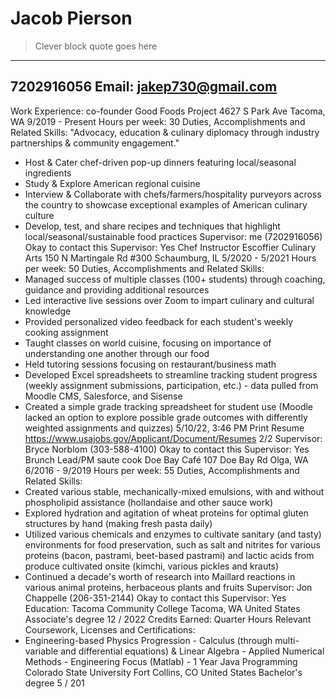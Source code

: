# Jacob Pierson #
> Clever block quote goes here

---
7202916056
Email: jakep730@gmail.com
---
Work Experience:
co-founder
Good Foods Project
4627 S Park Ave
Tacoma, WA
9/2019 - Present
Hours per week: 30
Duties, Accomplishments and Related Skills:
"Advocacy, education & culinary diplomacy through industry partnerships & community engagement."
- Host & Cater chef-driven pop-up dinners featuring local/seasonal ingredients
- Study & Explore American regional cuisine
- Interview & Collaborate with chefs/farmers/hospitality purveyors across the country to showcase exceptional examples of American culinary culture
- Develop, test, and share recipes and techniques that highlight local/seasonal/sustainable food practices
Supervisor: me (7202916056)
Okay to contact this Supervisor: Yes
Chef Instructor
Escoffier Culinary Arts
150 N Martingale Rd #300
Schaumburg, IL
5/2020 - 5/2021
Hours per week: 50
Duties, Accomplishments and Related Skills:
- Managed success of multiple classes (100+ students) through coaching, guidance and providing additional resources
- Led interactive live sessions over Zoom to impart culinary and cultural knowledge
- Provided personalized video feedback for each student's weekly cooking assignment
- Taught classes on world cuisine, focusing on importance of understanding one another through our food
- Held tutoring sessions focusing on restaurant/business math
- Developed Excel spreadsheets to streamline tracking student progress (weekly assignment submissions, participation, etc.) - data pulled from
Moodle CMS, Salesforce, and Sisense
- Created a simple grade tracking spreadsheet for student use (Moodle lacked an option to explore possible grade outcomes with differently weighted
assignments and quizzes)
5/10/22, 3:46 PM Print Resume
https://www.usajobs.gov/Applicant/Document/Resumes 2/2
Supervisor: Bryce Norblom (303-588-4100)
Okay to contact this Supervisor: Yes
Brunch Lead/PM saute cook
Doe Bay Café
107 Doe Bay Rd
Olga, WA
6/2016 - 9/2019
Hours per week: 55
Duties, Accomplishments and Related Skills:
- Created various stable, mechanically-mixed emulsions, with and without phospholipid assistance (hollandaise and other sauce work)
- Explored hydration and agitation of wheat proteins for optimal gluten structures by hand (making fresh pasta daily)
- Utilized various chemicals and enzymes to cultivate sanitary (and tasty) environments for food preservation, such as salt and nitrites for various
proteins (bacon, pastrami, beet-based pastrami) and lactic acids from produce cultivated onsite (kimchi, various pickles and krauts)
- Continued a decade's worth of research into Maillard reactions in various animal proteins, herbaceous plants and fruits
Supervisor: Jon Chappelle (206-351-2144)
Okay to contact this Supervisor: Yes
Education:
Tacoma Community College Tacoma, WA United States
Associate's degree 12 / 2022
Credits Earned: Quarter Hours
Relevant Coursework, Licenses and Certifications:
- Engineering-based Physics Progression - Calculus (through multi-variable and differential equations) & Linear Algebra - Applied Numerical
Methods - Engineering Focus (Matlab) - 1 Year Java Programming
Colorado State University Fort Collins, CO United States
Bachelor's degree 5 / 201

